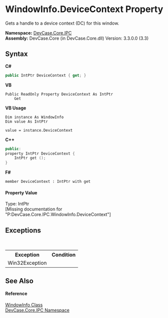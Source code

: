 # WindowInfo.DeviceContext Property 
 

Gets a handle to a device context (DC) for this window.

**Namespace:**&nbsp;<a href="N_DevCase_Core_IPC">DevCase.Core.IPC</a><br />**Assembly:**&nbsp;DevCase.Core (in DevCase.Core.dll) Version: 3.3.0.0 (3.3)

## Syntax

**C#**<br />
``` C#
public IntPtr DeviceContext { get; }
```

**VB**<br />
``` VB
Public ReadOnly Property DeviceContext As IntPtr
	Get
```

**VB Usage**<br />
``` VB Usage
Dim instance As WindowInfo
Dim value As IntPtr

value = instance.DeviceContext

```

**C++**<br />
``` C++
public:
property IntPtr DeviceContext {
	IntPtr get ();
}
```

**F#**<br />
``` F#
member DeviceContext : IntPtr with get

```


#### Property Value
Type: IntPtr<br />\[Missing <value> documentation for "P:DevCase.Core.IPC.WindowInfo.DeviceContext"\]

## Exceptions
&nbsp;<table><tr><th>Exception</th><th>Condition</th></tr><tr><td>Win32Exception</td><td /></tr></table>

## See Also


#### Reference
<a href="T_DevCase_Core_IPC_WindowInfo">WindowInfo Class</a><br /><a href="N_DevCase_Core_IPC">DevCase.Core.IPC Namespace</a><br />